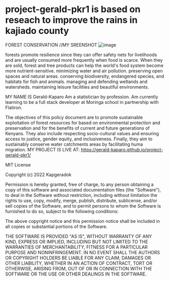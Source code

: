 # project-gerald-pkr1 is based on reseach to improve the rains in kajiado county
FOREST CONSERVATION
//MY SREENSHOT
![image](https://user-images.githubusercontent.com/111950276/199224281-87edceae-eef6-463f-97a3-3a6f72eff0f9.png)

forests promote resilience since they can offer safety nets for livelihoods and are usually consumed more frequently when food is scarce. When they are sold, forest and tree products can help the world's food system become more nutrient-sensitive. minimizing water and air pollution. preserving open spaces and natural areas. conserving biodiversity, endangered species, and habitats for fish and animals. managing and defending wetlands and watersheds. maintaining leisure facilities and beautiful environments.

MY NAME IS Gerald-Kaparo Am a statistician by profession. Am currently learning to be a full stack developer at Moringa school in partnership with Flatiron.

The objectives of this policy document are to promote sustainable exploitation of forest resources for based on environmental protection and preservation and for the benefits of current and future generations of Kenyans. They also include respecting socio-cultural values and ensuring access to justice, gender equity, and inclusiveness. Finally, they aim to sustainably conserve water catchments areas by facilitating huma migration.
MY PROJECT IS LIVE AT:
https://gerald-kaparo.github.io/project-gerald-pkr1/

MIT License

Copyright (c) 2022 Kapgeradok

Permission is hereby granted, free of charge, to any person obtaining a copy of this software and associated documentation files (the "Software"), to deal in the Software without restriction, including without limitation the rights to use, copy, modify, merge, publish, distribute, sublicense, and/or sell copies of the Software, and to permit persons to whom the Software is furnished to do so, subject to the following conditions:

The above copyright notice and this permission notice shall be included in all copies or substantial portions of the Software.

THE SOFTWARE IS PROVIDED "AS IS", WITHOUT WARRANTY OF ANY KIND, EXPRESS OR IMPLIED, INCLUDING BUT NOT LIMITED TO THE WARRANTIES OF MERCHANTABILITY, FITNESS FOR A PARTICULAR PURPOSE AND NONINFRINGEMENT. IN NO EVENT SHALL THE AUTHORS OR COPYRIGHT HOLDERS BE LIABLE FOR ANY CLAIM, DAMAGES OR OTHER LIABILITY, WHETHER IN AN ACTION OF CONTRACT, TORT OR OTHERWISE, ARISING FROM, OUT OF OR IN CONNECTION WITH THE SOFTWARE OR THE USE OR OTHER DEALINGS IN THE SOFTWARE.

